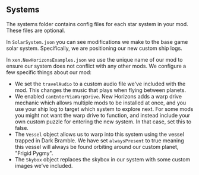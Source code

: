 ## Systems

The systems folder contains config files for each star system in your mod. These files are optional.

In `SolarSystem.json` you can see modifications we make to the base game solar system. Specifically, we are positioning our new custom ship logs.

In `xen.NewHorizonsExamples.json` we use the unique name of our mod to ensure our system does not conflict with any other mods. We configure a few specific things about our mod:
- We set the `travelAudio` to a custom audio file we've included with the mod. This changes the music that plays when flying between planets.
- We enabled `canEnterViaWarpDrive`. New Horizons adds a warp drive mechanic which allows multiple mods to be installed at once, and you use your ship log to target which system to explore next. For some mods you might not want the warp drive to function, and instead include your own custom puzzle for entering the new system. In that case, set this to false.
- The `Vessel` object allows us to warp into this system using the vessel trapped in Dark Bramble. We have set `alwaysPresent` to true meaning this vessel will always be found orbiting around our custom planet, "Frigid Pygmy".
- The `Skybox` object replaces the skybox in our system with some custom images we've included.